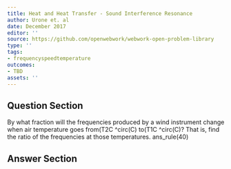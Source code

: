 ```yaml
---
title: Heat and Heat Transfer - Sound Interference Resonance
author: Urone et. al
date: December 2017
editor: ''
source: https://github.com/openwebwork/webwork-open-problem-library
type: ''
tags:
- frequencyspeedtemperature
outcomes:
- TBD
assets: ''
---
```


## Question Section 

By what fraction will the frequencies produced by a wind instrument change when air
temperature goes from(T2C ^circ(C) to(T1C ^circ(C)? That is, find the ratio of the frequencies at those temperatures.
ans_rule(40)


## Answer Section

